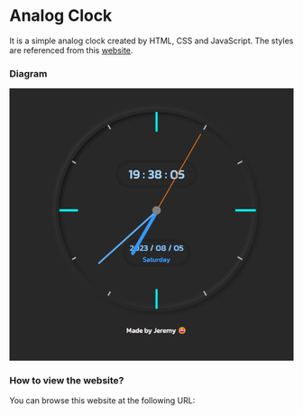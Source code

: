# Analog Clock
It is a simple analog clock created by HTML, CSS and JavaScript. The styles are referenced from this [website](https://dev.to/code_mystery/simple-analog-clock-using-html-css-javascript-2c6a).
### Diagram
![clock](screenshot.png)
### How to view the website?
You can browse this website at the following URL:
